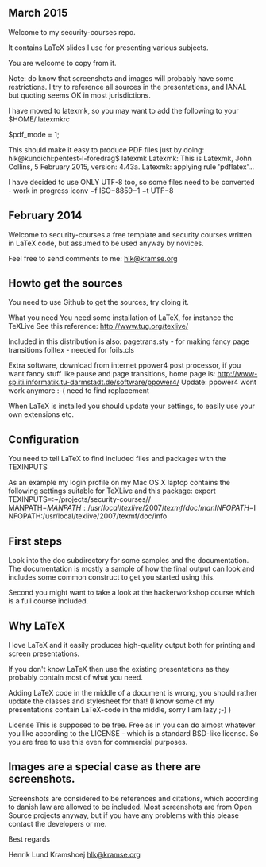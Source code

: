 
## March 2015

Welcome to my security-courses repo.

It contains LaTeX slides I use for presenting various subjects.

You are welcome to copy from it.

Note: do know that screenshots and images will probably have some restrictions.
I try to reference all sources in the presentations, and IANAL but quoting seems OK in most jurisdictions.


I have moved to latexmk, so you may want to add the following to your $HOME/.latexmkrc

$pdf_mode = 1;

This should make it easy to produce PDF files just by doing:
  hlk@kunoichi:pentest-I-foredrag$ latexmk
  Latexmk: This is Latexmk, John Collins, 5 February 2015, version: 4.43a.
  Latexmk: applying rule 'pdflatex'...

I have decided to use ONLY UTF-8 too, so some files need to be converted - work in progress
iconv −f ISO−8859−1 −t UTF−8




## February 2014

Welcome to security-courses a free template and security courses
written in LaTeX code, but assumed to be used anyway by novices.

Feel free to send comments to me: hlk@kramse.org

## Howto get the sources
You need to use Github to get the sources, try cloing it.


What you need
You need some installation of LaTeX, for instance the TeXLive
See this reference: http://www.tug.org/texlive/

Included in this distribution is also:
pagetrans.sty - for making fancy page transitions
foiltex - needed for foils.cls

Extra software, download from internet
ppower4 post processor, if you want fancy stuff like pause and
page transitions, home page is:
http://www-sp.iti.informatik.tu-darmstadt.de/software/ppower4/
Update: ppower4 wont work anymore :-( need to find replacement

When LaTeX is installed you should update your settings, to easily
use your own extensions etc.

## Configuration
You need to tell LaTeX to find included files and packages
with the TEXINPUTS

As an example my login profile on my Mac OS X laptop contains
the following settings suitable for TeXLive and this package:
export TEXINPUTS=:~/projects/security-courses//
MANPATH=$MANPATH:/usr/local/texlive/2007/texmf/doc/man
INFOPATH=$INFOPATH:/usr/local/texlive/2007/texmf/doc/info


## First steps
Look into the doc subdirectory for some samples and
the documentation. The documentation is mostly a sample
of how the final output can look and includes some
common construct to get you started using this.

Second you might want to take a look at the hackerworkshop
course which is a full course included.

## Why LaTeX
I love LaTeX and it easily produces high-quality output
both for printing and screen presentations.

If you don't know LaTeX then use the existing presentations
as they probably contain most of what you need.

Adding LaTeX code in the middle of a document is wrong,
you should rather update the classes and stylesheet for that!
(I know some of my presentations contain LaTeX-code in the
middle, sorry I am lazy ;-) )


License
This is supposed to be free. Free as in you can do almost
whatever you like according to the LICENSE - which is a
standard BSD-like license. So you are free to use this
even for commercial purposes.

## Images are a special case as there are screenshots.
Screenshots are considered to be references and
citations, which according to danish law are allowed
to be included. Most screenshots are from Open Source
projects anyway, but if you have any problems with
this please contact the developers or me.


Best regards

Henrik Lund Kramshoej
hlk@kramse.org
